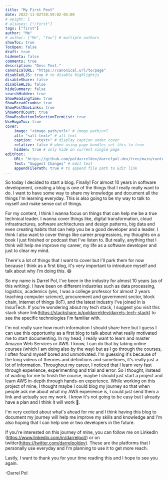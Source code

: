 ```yaml
---
title: "My First Post"
date: 2022-11-02T20:59:02-05:00
# weight: 1
# aliases: ["/first"]
tags: ["first"]
author: "Me"
# author: ["Me", "You"] # multiple authors
showToc: true
TocOpen: false
draft: true
hidemeta: false
comments: true
description: "Desc Text."
canonicalURL: "https://canonical.url/to/page"
disableHLJS: true # to disable highlightjs
disableShare: false
disableHLJS: false
hideSummary: false
searchHidden: true
ShowReadingTime: true
ShowBreadCrumbs: true
ShowPostNavLinks: true
ShowWordCount: true
ShowRssButtonInSectionTermList: true
UseHugoToc: true
cover:
    image: "<image path/url>" # image path/url
    alt: "<alt text>" # alt text
    caption: "<text>" # display caption under cover
    relative: false # when using page bundles set this to true
    hidden: true # only hide on current single page
editPost:
    URL: "https://github.com/poldarreldev/darrelpol.dev/tree/main/content"
    Text: "Suggest Changes" # edit text
    appendFilePath: true # to append file path to Edit link
---
```


So today I decided to start a blog. Finally! For almost 10 years in software development, creating a blog is one of the things that I really really want to do. I want to have some way to share my knowledge and document all the things I'm learning everyday. This is also going to be my way to talk to myself and make sense out of things.

For my content, I think I wanna focus on things that can help me be a true technical leader. I wanna cover things like, digital transformation, cloud infrastractures, software architectures and design patterns, big data and even creating habits that can help you be a good developer and a leader. I think I also want to cover things like career progressions, my thoughts on a book I just finished or podcast that I've listen to. But really, anything that I think will help me improve my career, my life as a software developer and just to clear my mind. 

There's a lot of things that I want to cover but I'll park them for now because I think as a first blog, it's very important to introduce myself and talk about why I'm doing this. :smile:

So my name is Darrel Pol, I've been in the industry for almost 10 years (as of this writing). I have been on different industries such as data processing, logistics, academics (yes, I was a college professor for almost 2 years teaching computer science), procurement and government sector, block chain, internet of things (IoT), and the latest industry I've joined in is InsurTech. If you're wondering about my tech stack, I suggest you visit this stack share link(https://stackshare.io/poldarreldev/darrels-tech-stack) to see the specific technologies I'm familiar with. 

I'm not really sure how much information I should share here but I guess I can use this opportunity as a first blog to talk about what really motivated me to start documenting. In my head, I really want to learn and master Amazon Web Services or AWS. I know, I can do that by taking online courses (which I am doing also by the way) but as I go through the courses, I often found myself bored and unmotivated. I'm guessing it's because of the long videos of theories and definitions and sometimes, it's really just a lot of information. Throughout my career, I noticed that I learn very fast through experience, experimenting and trial and error. So I thought, instead of waiting for me to finish the course, maybe I should just start a project and learn AWS in-depth through hands-on experience. While working on this project of mine, I thought maybe I could blog my journey so that when people ask me about what my AWS experience is, I could just send them a link and actually see my work. I know it's not going to be easy but I already have a plan and I think it will work :crossed_fingers:.

I'm very excited about what's ahead for me and I think having this blog to document my journey will help me improve my skills and knowledge and I'm also hoping that I can help one or two developers in the future. 

If you're interested on this journey of mine, you can follow me on LinkedIn (https://www.linkedin.com/in/darrelpol/) or on twitter(https://twitter.com/darrelpoldev). These are the platforms that I personally use everyday and I'm planning to use it to get more reach. 

Lastly, I want to thank you for your time reading this and I hope to see you again. 

-Darrel Pol
